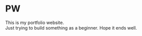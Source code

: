 # PW
This is my portfolio website.
<br>
Just trying to build something as a beginner. Hope it ends well.